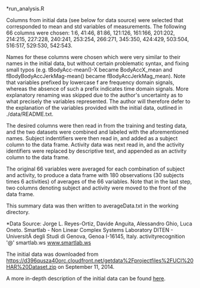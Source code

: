 *run_analysis.R

Columns from initial data (see below for data source) were selected that corresponded to mean and std variables of measurements. The following 66 columns were chosen:
1:6, 41:46, 81:86, 121:126, 161:166, 201:202, 214:215, 227:228, 240:241, 253:254, 266:271, 345:350, 424:429, 503:504, 516:517, 529:530, 542:543.

Names for these columns were chosen which were very similar to their names in the initial data, but without certain problematic syntax, and fixing small typos (e.g. tBodyAcc-mean()-X became BodyAccX_mean and fBodyBodyAccJerkMag-mean() became fBodyAccJerkMag_mean). Note that variables prefixed by lowercase f are frequency domain signals, whereas the absence of such a prefix indicates time domain signals. More explanatory renaming was skipped due to the author's uncertainty as to what precisely the variables represented. The author will therefore defer to the explanation of the variables provided with the initial data, outlined in ./data/README.txt.

The desired columns were then read in from the training and testing data,
and the two datasets were combined and labeled with the aforementioned names.
Subject indentifiers were then read in, and added as a subject column to the data frame. Activity data was next read in, and the activity identifiers were replaced by descriptive text, and appended as an activity column to the data frame.

The original 66 variables were averaged for each combination of subject and activity, to produce a data frame with 180 observations (30 subjects times 6 activities) of averages of the 66 variables. Note that in the last step, two columns denoting subject and activity were moved to the front of the data frame.

This summary data was then written to averageData.txt in the working directory.



*Data Source:
Jorge L. Reyes-Ortiz, Davide Anguita, Alessandro Ghio, Luca Oneto.
Smartlab - Non Linear Complex Systems Laboratory
DITEN - UniversitÃ  degli Studi di Genova, Genoa I-16145, Italy.
activityrecognition '@' smartlab.ws
www.smartlab.ws 

The initial data was downloaded from https://d396qusza40orc.cloudfront.net/getdata%2Fprojectfiles%2FUCI%20HAR%20Dataset.zip on September 11, 2014.

A more in-depth description of the initial data can be found [here](http://archive.ics.uci.edu/ml/datasets/Human+Activity+Recognition+Using+Smartphones).

